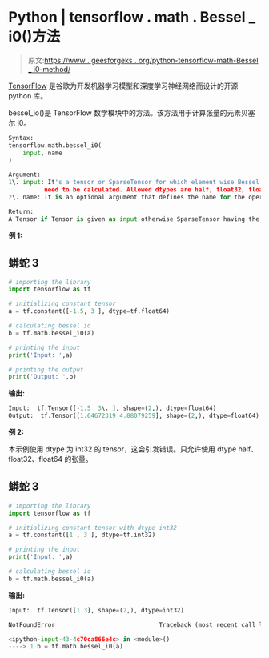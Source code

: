 # Python | tensorflow . math . Bessel _ i0()方法

> 原文:[https://www . geesforgeks . org/python-tensorflow-math-Bessel _ i0-method/](https://www.geeksforgeeks.org/python-tensorflow-math-bessel_i0-method/)

[TensorFlow](https://www.geeksforgeeks.org/introduction-to-tensorflow/) 是谷歌为开发机器学习模型和深度学习神经网络而设计的开源 python 库。

bessel_io()是 TensorFlow 数学模块中的方法。该方法用于计算张量的元素贝塞尔 i0。

```py
Syntax:
tensorflow.math.bessel_i0(
    input, name
)

Argument:
1\. input: It's a tensor or SparseTensor for which element wise Bessel iO 
          need to be calculated. Allowed dtypes are half, float32, float64\. 
2\. name: It is an optional argument that defines the name for the operation.

Return:
A Tensor if Tensor is given as input otherwise SparseTensor having the same dtype as input.

```

**例 1:**

## 蟒蛇 3

```py
# importing the library
import tensorflow as tf

# initializing constant tensor 
a = tf.constant([-1.5, 3 ], dtype=tf.float64)

# calculating bessel io
b = tf.math.bessel_i0(a)

# printing the input
print('Input: ',a)

# printing the output
print('Output: ',b)
```

**输出:**

```py
Input:  tf.Tensor([-1.5  3\. ], shape=(2,), dtype=float64)
Output:  tf.Tensor([1.64672319 4.88079259], shape=(2,), dtype=float64)

```

**例 2:**

本示例使用 dtype 为 int32 的 tensor，这会引发错误。只允许使用 dtype half、float32、float64 的张量。

## 蟒蛇 3

```py
# importing the library
import tensorflow as tf

# initializing constant tensor with dtype int32
a = tf.constant([1 , 3 ], dtype=tf.int32)

# printing the input
print('Input: ',a)

# calculating bessel io
b = tf.math.bessel_i0(a)
```

**输出:**

```py
Input:  tf.Tensor([1 3], shape=(2,), dtype=int32)

NotFoundError                             Traceback (most recent call last)

<ipython-input-43-4c70ca866e4c> in <module>()
----> 1 b = tf.math.bessel_i0(a)

```